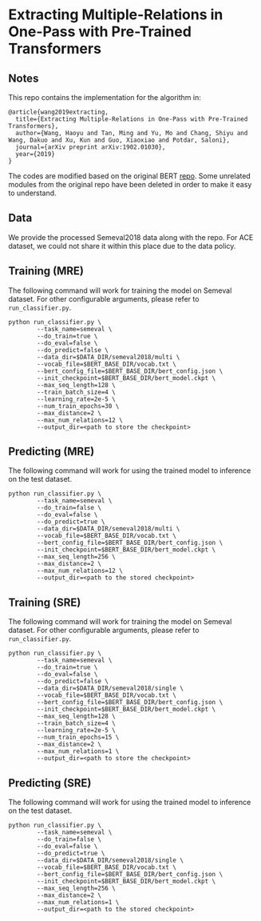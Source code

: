 # Extracting Multiple-Relations in One-Pass with Pre-Trained Transformers

## Notes
This repo contains the implementation for the algorithm in:
```
@article{wang2019extracting,
  title={Extracting Multiple-Relations in One-Pass with Pre-Trained Transformers},
  author={Wang, Haoyu and Tan, Ming and Yu, Mo and Chang, Shiyu and Wang, Dakuo and Xu, Kun and Guo, Xiaoxiao and Potdar, Saloni},
  journal={arXiv preprint arXiv:1902.01030},
  year={2019}
}
```

The codes are modified based on the original BERT [repo](https://github.com/google-research/bert). Some unrelated modules from the original repo have been deleted in order to make it easy to understand.

## Data
We provide the processed Semeval2018 data along with the repo. For ACE dataset, we could not share it within this place due to the data policy.

## Training (MRE)
The following command will work for training the model on Semeval dataset. For other configurable arguments, please refer to `run_classifier.py`.

```
python run_classifier.py \
        --task_name=semeval \
        --do_train=true \
        --do_eval=false \
        --do_predict=false \
        --data_dir=$DATA_DIR/semeval2018/multi \
        --vocab_file=$BERT_BASE_DIR/vocab.txt \
        --bert_config_file=$BERT_BASE_DIR/bert_config.json \
        --init_checkpoint=$BERT_BASE_DIR/bert_model.ckpt \
        --max_seq_length=128 \
        --train_batch_size=4 \
        --learning_rate=2e-5 \
        --num_train_epochs=30 \
        --max_distance=2 \
        --max_num_relations=12 \
        --output_dir=<path to store the checkpoint>
```

## Predicting (MRE)
The following command will work for using the trained model to inference on the test dataset.
```
python run_classifier.py \
        --task_name=semeval \
        --do_train=false \
        --do_eval=false \
        --do_predict=true \
        --data_dir=$DATA_DIR/semeval2018/multi \
        --vocab_file=$BERT_BASE_DIR/vocab.txt \
        --bert_config_file=$BERT_BASE_DIR/bert_config.json \
        --init_checkpoint=$BERT_BASE_DIR/bert_model.ckpt \
        --max_seq_length=256 \
        --max_distance=2 \
        --max_num_relations=12 \
        --output_dir=<path to the stored checkpoint>
```

## Training (SRE)
The following command will work for training the model on Semeval dataset. For other configurable arguments, please refer to `run_classifier.py`.

```
python run_classifier.py \
        --task_name=semeval \
        --do_train=true \
        --do_eval=false \
        --do_predict=false \
        --data_dir=$DATA_DIR/semeval2018/single \
        --vocab_file=$BERT_BASE_DIR/vocab.txt \
        --bert_config_file=$BERT_BASE_DIR/bert_config.json \
        --init_checkpoint=$BERT_BASE_DIR/bert_model.ckpt \
        --max_seq_length=128 \
        --train_batch_size=4 \
        --learning_rate=2e-5 \
        --num_train_epochs=15 \
        --max_distance=2 \
        --max_num_relations=1 \
        --output_dir=<path to store the checkpoint>
```

## Predicting (SRE)
The following command will work for using the trained model to inference on the test dataset.
```
python run_classifier.py \
        --task_name=semeval \
        --do_train=false \
        --do_eval=false \
        --do_predict=true \
        --data_dir=$DATA_DIR/semeval2018/single \
        --vocab_file=$BERT_BASE_DIR/vocab.txt \
        --bert_config_file=$BERT_BASE_DIR/bert_config.json \
        --init_checkpoint=$BERT_BASE_DIR/bert_model.ckpt \
        --max_seq_length=256 \
        --max_distance=2 \
        --max_num_relations=1 \
        --output_dir=<path to the stored checkpoint>
```
